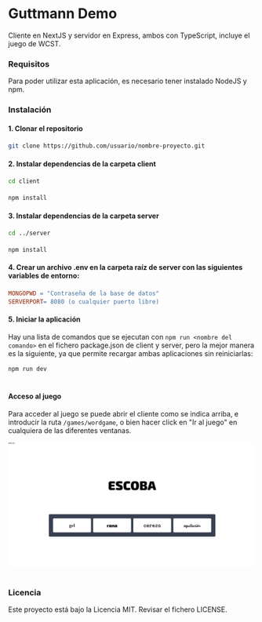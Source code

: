 # Guttmann Demo

Cliente en NextJS y servidor en Express, ambos con TypeScript, incluye el juego de WCST.

### Requisitos
Para poder utilizar esta aplicación, es necesario tener instalado NodeJS y npm.

### Instalación
#### 1. Clonar el repositorio 
```bash 
git clone https://github.com/usuario/nombre-proyecto.git
```
#### 2. Instalar dependencias de la carpeta client
```bash
cd client

npm install
```
#### 3. Instalar dependencias de la carpeta server
```bash
cd ../server

npm install
```
#### 4. Crear un archivo .env en la carpeta raíz de server con las siguientes variables de entorno:
```makefile
MONGOPWD = "Contraseña de la base de datos"
SERVERPORT= 8080 (o cualquier puerto libre)
```
#### 5. Iniciar la aplicación

Hay una lista de comandos que se ejecutan con ```npm run <nombre del comando>``` en el fichero package.json de client y server, pero la mejor manera es la siguiente, ya que permite recargar ambas aplicaciones sin reiniciarlas:

```bash
npm run dev
```
#  
#### Acceso al juego

Para acceder al juego se puede abrir el cliente como se indica arriba, e introducir la ruta `/games/wordgame`, o bien hacer click en "Ir al juego" en cualquiera de las diferentes ventanas.

![Captura del juego](/ss.png)
#

### Licencia
Este proyecto está bajo la Licencia MIT.
Revisar el fichero LICENSE.